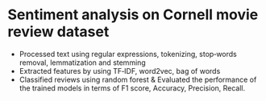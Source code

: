 # Sentiment analysis on Cornell movie review dataset
  - Processed text using regular expressions, tokenizing, stop‑words removal, lemmatization and stemming
  - Extracted features by using TF‑IDF, word2vec, bag of words
  - Classified reviews using random forest & Evaluated the performance of the trained models in terms of F1 score, Accuracy, Precision, Recall.
  
